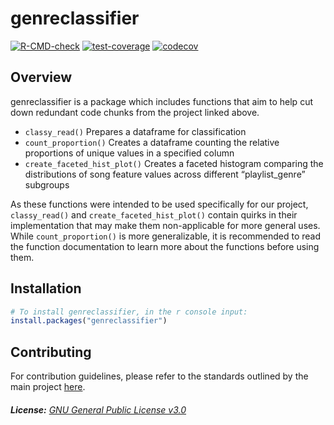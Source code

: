 
<!-- README.md is generated from README.Rmd. Please edit that file -->

# genreclassifier

<!-- badges: start -->

[![R-CMD-check](https://github.com/DSCI-310/dsci-310-group-04-pkg/workflows/R-CMD-check/badge.svg)](https://github.com/DSCI-310/dsci-310-group-04-pkg/actions)
[![test-coverage](https://github.com/DSCI-310/dsci-310-group-04-pkg/workflows/test-coverage/badge.svg)](https://github.com/DSCI-310/dsci-310-group-04-pkg/actions)
[![codecov](https://codecov.io/gh/DSCI-310/dsci-310-group-04-pkg/branch/main/graph/badge.svg?token=Hx34xKHsz9)](https://codecov.io/gh/DSCI-310/dsci-310-group-04-pkg)
<!-- badges: end -->

## Overview

genreclassifier is a package which includes functions that aim to help
cut down redundant code chunks from the project linked above.

-   `classy_read()` Prepares a dataframe for classification
-   `count_proportion()` Creates a dataframe counting the relative
    proportions of unique values in a specified column
-   `create_faceted_hist_plot()` Creates a faceted histogram comparing
    the distributions of song feature values across different
    “playlist_genre” subgroups

As these functions were intended to be used specifically for our
project, `classy_read()` and `create_faceted_hist_plot()` contain quirks
in their implementation that may make them non-applicable for more
general uses. While `count_proportion()` is more generalizable, it is
recommended to read the function documentation to learn more about the
functions before using them.

## Installation

``` r
# To install genreclassifier, in the r console input:
install.packages("genreclassifier")
```

## Contributing

For contribution guidelines, please refer to the standards outlined by
the main project
[here](https://github.com/annabelle-ep/dsci-310-group-04/blob/main/CONTRIBUTING.md).

###### **License:** [GNU General Public License v3.0](https://www.gnu.org/licenses/gpl-3.0.en.html)
